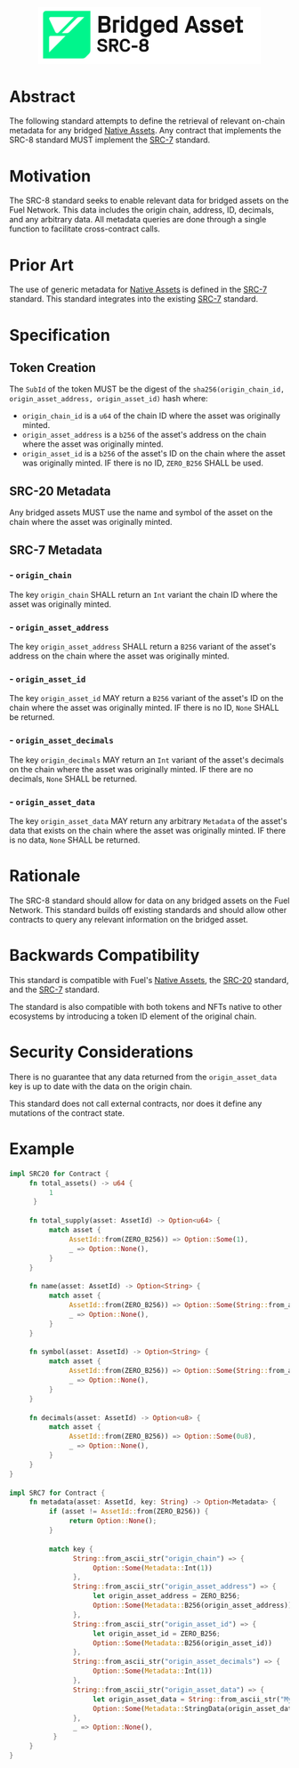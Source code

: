 <p align="center">
    <picture>
        <source media="(prefers-color-scheme: dark)" srcset=".docs/src-8-logo-dark-theme.png">
        <img alt="SRC-8 logo" width="400px" src=".docs/src-8-logo-light-theme.png">
    </picture>
</p>


# Abstract

The following standard attempts to define the retrieval of relevant on-chain metadata for any bridged [Native Assets](https://fuellabs.github.io/sway/v0.45.0/book/blockchain-development/native_assets.html). Any contract that implements the SRC-8 standard MUST implement the [SRC-7](https://github.com/FuelLabs/sway-standards/tree/master/standards/src_7) standard. 

# Motivation

The SRC-8 standard seeks to enable relevant data for bridged assets on the Fuel Network. This data includes the origin chain, address, ID, decimals, and any arbitrary data. All metadata queries are done through a single function to facilitate cross-contract calls.

# Prior Art

The use of generic metadata for [Native Assets](https://fuellabs.github.io/sway/v0.45.0/book/blockchain-development/native_assets.html) is defined in the [SRC-7](https://github.com/FuelLabs/sway-standards/tree/master/standards/src_7) standard. This standard integrates into the existing [SRC-7](https://github.com/FuelLabs/sway-standards/tree/master/standards/src_7) standard.

# Specification

## Token Creation

The `SubId` of the token MUST be the digest of the `sha256(origin_chain_id, origin_asset_address, origin_asset_id)` hash where:

- `origin_chain_id` is a `u64` of the chain ID where the asset was originally minted.
- `origin_asset_address` is a `b256` of the asset's address on the chain where the asset was originally minted.
- `origin_asset_id` is a `b256` of the asset's ID on the chain where the asset was originally minted. IF there is no ID, `ZERO_B256` SHALL be used.

## SRC-20 Metadata

Any bridged assets MUST use the name and symbol of the asset on the chain where the asset was originally minted. 

## SRC-7 Metadata

### - `origin_chain`

The key `origin_chain` SHALL return an `Int` variant the chain ID where the asset was originally minted.

### - `origin_asset_address`

The key `origin_asset_address` SHALL return a `B256` variant of the asset's address on the chain where the asset was originally minted.

### - `origin_asset_id`

The key `origin_asset_id` MAY return a `B256` variant of the asset's ID on the chain where the asset was originally minted. IF there is no ID, `None` SHALL be returned.

### - `origin_asset_decimals`

The key `origin_decimals` MAY return an `Int` variant of the asset's decimals on the chain where the asset was originally minted. IF there are no decimals, `None` SHALL be returned.

### - `origin_asset_data`

The key `origin_asset_data` MAY return any arbitrary `Metadata` of the asset's data that exists on the chain where the asset was originally minted. IF there is no data, `None` SHALL be returned.

# Rationale

The SRC-8 standard should allow for data on any bridged assets on the Fuel Network. This standard builds off existing standards and should allow other contracts to query any relevant information on the bridged asset.

# Backwards Compatibility

This standard is compatible with Fuel's [Native Assets](https://fuellabs.github.io/sway/v0.45.0/book/blockchain-development/native_assets.html), the [SRC-20](https://github.com/FuelLabs/sway-standards/tree/master/standards/src_20) standard, and the [SRC-7](https://github.com/FuelLabs/sway-standards/tree/master/standards/src_7) standard. 

The standard is also compatible with both tokens and NFTs native to other ecosystems by introducing a token ID element of the original chain.

# Security Considerations

There is no guarantee that any data returned from the `origin_asset_data` key is up to date with the data on the origin chain. 

This standard does not call external contracts, nor does it define any mutations of the contract state.

# Example

```rust
impl SRC20 for Contract {
     fn total_assets() -> u64 {
          1
      }         

     fn total_supply(asset: AssetId) -> Option<u64> {
          match asset { 
               AssetId::from(ZERO_B256)) => Option::Some(1),
               _ => Option::None(),
          }
     }

     fn name(asset: AssetId) -> Option<String> {
          match asset { 
               AssetId::from(ZERO_B256)) => Option::Some(String::from_ascii_str("Name")),
               _ => Option::None(),
          }
     }

     fn symbol(asset: AssetId) -> Option<String> {
          match asset { 
               AssetId::from(ZERO_B256)) => Option::Some(String::from_ascii_str("Symbol")),
               _ => Option::None(),
          }
     }

     fn decimals(asset: AssetId) -> Option<u8> {
          match asset { 
               AssetId::from(ZERO_B256)) => Option::Some(0u8),
               _ => Option::None(),
          }
     }
}

impl SRC7 for Contract {
     fn metadata(asset: AssetId, key: String) -> Option<Metadata> {
          if (asset != AssetId::from(ZERO_B256)) {
               return Option::None();
          }

          match key {
                String::from_ascii_str("origin_chain") => {
                     Option::Some(Metadata::Int(1))
                },
                String::from_ascii_str("origin_asset_address") => {
                     let origin_asset_address = ZERO_B256;
                     Option::Some(Metadata::B256(origin_asset_address))
                },
                String::from_ascii_str("origin_asset_id") => {
                     let origin_asset_id = ZERO_B256;
                     Option::Some(Metadata::B256(origin_asset_id))
                },
                String::from_ascii_str("origin_asset_decimals") => {
                     Option::Some(Metadata::Int(1))
                },
                String::from_ascii_str("origin_asset_data") => {
                     let origin_asset_data = String::from_ascii_str("My Data");
                     Option::Some(Metadata::StringData(origin_asset_data))
                },
                _ => Option::None(),
           }
     }
}
```